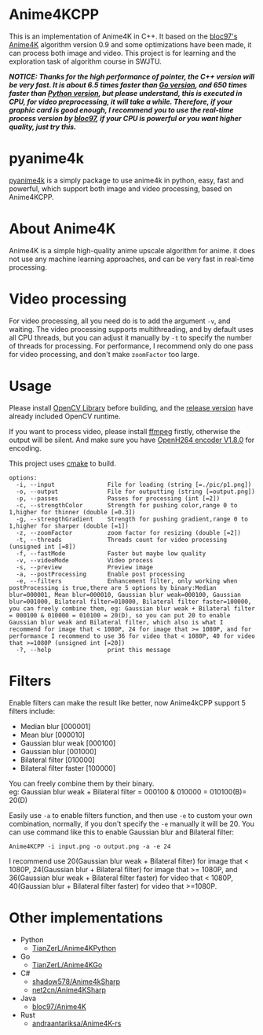 # Anime4KCPP
This is an implementation of Anime4K in C++. It based on the [bloc97's Anime4K](https://github.com/bloc97/Anime4K) algorithm version 0.9 and some optimizations have been made, it can process both image and video.
This project is for learning and the exploration task of algorithm course in SWJTU.  

***NOTICE: Thanks for the high performance of pointer, the C++ version will be very fast. It is about 6.5 times faster than [Go version](https://github.com/TianZerL/Anime4KGo), and 650 times faster than [Python version](https://github.com/TianZerL/Anime4KPython), but please understand, this is executed in CPU, for video preprocessing, it will take a while. Therefore, if your graphic card is good enough, I recommend you to use the real-time process version by [bloc97](https://github.com/bloc97/Anime4K), if your CPU is powerful or you want higher quality, just try this.***

# pyanime4k
[pyanime4k](https://github.com/TianZerL/pyanime4k) is a simply package to use anime4k in python, easy, fast and powerful, which support both image and video processing, based on Anime4KCPP. 

# About Anime4K
Anime4K is a simple high-quality anime upscale algorithm for anime. it does not use any machine learning approaches, and can be very fast in real-time processing.

# Video processing
For video processing, all you need do is to add the argument ```-v```, and waiting. The video processing supports multithreading, and by default uses all CPU threads, but you can adjust it manually by ```-t``` to specify the number of threads for processing.  For performance, I recommend only do one pass for video processing, and don't make ```zoomFactor``` too large.

# Usage
Please install [OpenCV Library](https://opencv.org) before building, and the [release version](https://github.com/TianZerL/Anime4KCPP/releases) have already included OpenCV runtime.  

If you want to process video, please install [ffmpeg](https://ffmpeg.org) firstly, otherwise the output will be silent. And make sure you have [OpenH264 encoder V1.8.0](https://github.com/cisco/openh264/releases) for encoding.

This project uses [cmake](https://cmake.org) to build.

    options:
      -i, --input               File for loading (string [=./pic/p1.png])
      -o, --output              File for outputting (string [=output.png])
      -p, --passes              Passes for processing (int [=2])
      -c, --strengthColor       Strength for pushing color,range 0 to 1,higher for thinner (double [=0.3])
      -g, --strengthGradient    Strength for pushing gradient,range 0 to 1,higher for sharper (double [=1])
      -z, --zoomFactor          zoom factor for resizing (double [=2])
      -t, --threads             Threads count for video processing (unsigned int [=8])
      -f, --fastMode            Faster but maybe low quality
      -v, --videoMode           Video process
      -s, --preview             Preview image
      -a, --postProcessing      Enable post processing
      -e, --filters             Enhancement filter, only working when postProcessing is true,there are 5 options by binary:Median blur=000001, Mean blur=000010, Gaussian blur weak=000100, Gaussian blur=001000, Bilateral filter=010000, Bilateral filter faster=100000, you can freely combine them, eg: Gaussian blur weak + Bilateral filter = 000100 & 010000 = 010100 = 20(D), so you can put 20 to enable Gaussian blur weak and Bilateral filter, which also is what I recommend for image that < 1080P, 24 for image that >= 1080P, and for performance I recommend to use 36 for video that < 1080P, 40 for video that >=1080P (unsigned int [=20])
      -?, --help                print this message

# Filters
Enable filters can make the result like better, now Anime4kCPP support 5 filters include:

  - Median blur [000001]
  - Mean blur [000010]
  - Gaussian blur weak [000100]
  - Gaussian blur [001000]
  - Bilateral filter [010000]
  - Bilateral filter faster [100000]

You can freely combine them by their binary.  
eg: Gaussian blur weak + Bilateral filter = 000100 & 010000 = 010100(B)= 20(D)  

Easily use ```-a``` to enable filters function, and then use ```-e``` to custom your own combination, normally, if you don't specify the ```-e``` manually it will be 20. You can use command like this to enable Gaussian blur and Bilateral filter:

    Anime4KCPP -i input.png -o output.png -a -e 24

I recommend use 20(Gaussian blur weak + Bilateral filter) for image that < 1080P, 24(Gaussian blur + Bilateral filter) for image that >= 1080P, and 36(Gaussian blur weak + Bilateral filter faster) for video that < 1080P, 40(Gaussian blur + Bilateral filter faster) for video that >=1080P.


# Other implementations
- Python
  - [TianZerL/Anime4KPython](https://github.com/TianZerL/Anime4KPython)
- Go
  - [TianZerL/Anime4KGo](https://github.com/TianZerL/Anime4KGo)
- C#
  - [shadow578/Anime4kSharp](https://github.com/shadow578/Anime4kSharp)
  - [net2cn/Anime4KSharp](https://github.com/net2cn/Anime4KSharp)
- Java
  - [bloc97/Anime4K](https://github.com/bloc97/Anime4K)
- Rust
  - [andraantariksa/Anime4K-rs](https://github.com/andraantariksa/Anime4K-rs)